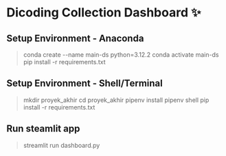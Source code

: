 # Dicoding Collection Dashboard ✨
## Setup Environment - Anaconda
> conda create --name main-ds python=3.12.2
> conda activate main-ds
> pip install -r requirements.txt

## Setup Environment - Shell/Terminal
> mkdir proyek_akhir
> cd proyek_akhir
> pipenv install
> pipenv shell
> pip install -r requirements.txt

## Run steamlit app
> streamlit run dashboard.py
